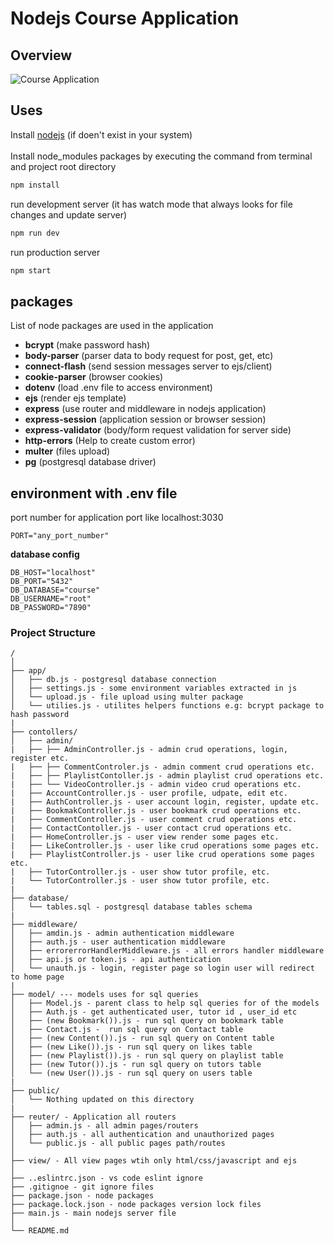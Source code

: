 # Nodejs Course Application

## Overview
![Course Application](https://fiverr-res.cloudinary.com/image/upload/t_collaboration_hd,q_auto,f_auto/v1/secured-attachments/message/delivery_attachments/bdf6a17003548d83efaa732d9eb24532-1016120531711370950734/IMG-20240325-WA0010.jpg?__cld_token__=exp=1712781397~hmac=087ad32bf5d877c484a2c3d9d7eba114a467cc3ad4a177d2183cddf356053b81)

## Uses
Install [nodejs](https://nodejs.org/en/download) (if doen't exist in your system) 
<br> <br>
Install node_modules packages by executing the command from terminal and project root directory
```sh
npm install 
```

run development server (it has watch mode that always looks for file changes and update server)
```sh
npm run dev 
```

run production server
```sh
npm start 
```


## packages
List of node packages are used in the application

- **bcrypt** (make password hash)
- **body-parser** (parser data to body request for post, get, etc)
- **connect-flash** (send session messages server to ejs/client)
- **cookie-parser** (browser cookies)
- **dotenv** (load .env file to access environment)
- **ejs** (render ejs template)
- **express** (use router and middleware in nodejs application)
- **express-session** (application session or browser session)
- **express-validator** (body/form request validation for server side)
- **http-errors** (Help to create custom error)
- **multer** (files upload)
- **pg** (postgresql database driver)


## environment with .env file
port number for application port like localhost:3030
```.env
PORT="any_port_number"
```
**database config**
```.env
DB_HOST="localhost"
DB_PORT="5432"
DB_DATABASE="course"
DB_USERNAME="root"
DB_PASSWORD="7890"
```

### Project Structure

```
/
│
├── app/
│   ├── db.js - postgresql database connection
│   ├── settings.js - some environment variables extracted in js
│   └── upload.js - file upload using multer package
│   └── utilies.js - utilites helpers functions e.g: bcrypt package to hash password
|
├── contollers/
│   ├── admin/
|   ├── ├── AdminController.js - admin crud operations, login, register etc.
|   ├── ├── CommentControler.js - admin comment crud operations etc.
|   ├── ├── PlaylistContoller.js - admin playlist crud operations etc.
|   ├── └── VideoController.js - admin video crud operations etc.
|   ├── AccountController.js - user profile, udpate, edit etc.
|   ├── AuthController.js - user account login, register, update etc.
|   ├── BookmakController.js - user bookmark crud operations etc.
|   ├── CommentController.js - user comment crud operations etc.
|   ├── ContactContoller.js - user contact crud operations etc.
|   ├── HomeController.js - user view render some pages etc.
|   ├── LikeController.js - user like crud operations some pages etc.
|   ├── PlaylistController.js - user like crud operations some pages etc.
|   ├── TutorController.js - user show tutor profile, etc.
|   └── TutorController.js - user show tutor profile, etc.
|
├── database/
│   └── tables.sql - postgresql database tables schema
|
├── middleware/
│   ├── amdin.js - admin authentication middleware
│   ├── auth.js - user authentication middleware
│   ├── errorerrorHandlerMiddleware.js - all errors handler middleware
│   ├── api.js or token.js - api authentication
│   └── unauth.js - login, register page so login user will redirect to home page
|
├── model/ --- models uses for sql queries
│   ├── Model.js - parent class to help sql queries for of the models
│   ├── Auth.js - get authenticated user, tutor id , user_id etc
│   ├── (new Bookmark()).js - run sql query on bookmark table
│   ├── Contact.js -  run sql query on Contact table
│   ├── (new Content()).js - run sql query on Content table
│   ├── (new Like()).js - run sql query on likes table
│   ├── (new Playlist()).js - run sql query on playlist table
│   ├── (new Tutor()).js - run sql query on tutors table
│   └── (new User()).js - run sql query on users table
|
├── public/ 
│   └── Nothing updated on this directory 
|
├── reuter/ - Application all routers
│   ├── admin.js - all admin pages/routers
│   ├── auth.js - all authentication and unauthorized pages
│   └── public.js - all public pages path/routes
│
├── view/ - All view pages wtih only html/css/javascript and ejs
│
├── ..eslintrc.json - vs code eslint ignore
├── .gitignoe - git ignore files
├── package.json - node packages
├── package.lock.json - node packages version lock files
├── main.js - main nodejs server file
│
└── README.md